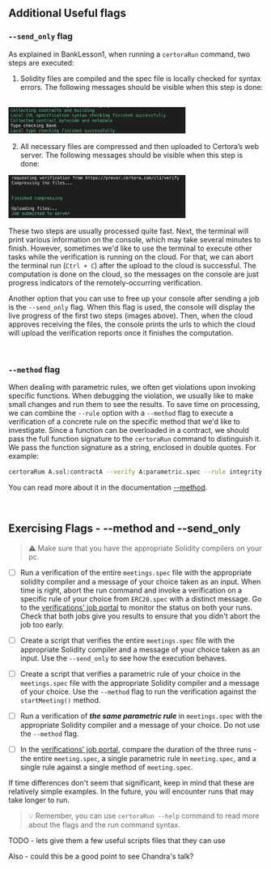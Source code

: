 ## Additional Useful flags

### `--send_only` flag

As explained in BankLesson1, when running a `certoraRun` command, two steps are executed:

1. Solidity files are compiled and the spec file is locally checked for syntax errors. The following messages should be visible when this step is done:
</br>
<img src="images/LocalTypeChecking.png" width="350">

2. All necessary files are compressed and then uploaded to Certora’s web server.
The following messages should be visible when this step is done:
<img src="images/ComprassingAndUploading.png" width="350">

These two steps are usually processed quite fast. Next, the terminal will print various information on the console, which may take several minutes to finish. However, sometimes we'd like to use the terminal to execute other tasks while the verification is running on the cloud.
For that, we can abort the terminal run (`Ctrl + C`) after the upload to the cloud is successful. The computation is done on the cloud, so the messages on the console are just progress indicators of the remotely-occurring verification.

Another option that you can use to free up your console after sending a job is the `--send_only` flag. When this flag is used, the console will display the live progress of the first two steps (images above). Then, when the cloud approves receiving the files, the console prints the urls to which the cloud will upload the verification reports once it finishes the computation.

</br>

### `--method` flag

When dealing with parametric rules, we often get violations upon invoking specific functions. When debugging the violation, we usually like to make small changes and run them to see the results. To save time on processing, we can combine the `--rule` option with a `--method` flag to execute a verification of a concrete rule on the specific method that we'd like to investigate.
Since a function can be overloaded in a contract, we should pass the full function signature to the `certoraRun` command to distinguish it. We pass the function signature as a string, enclosed in double quotes.
For example:

```sh
certoraRum A.sol:contractA --verify A:parametric.spec --rule integrity --method "foo(uint256, address, bytes32)"
```

You can read more about it in the documentation [--method](https://certora.atlassian.net/wiki/spaces/CPD/pages/7340043/Certora+Prover+CLI+Options#--method).

</br>

## Exercising Flags - --method and --send_only

> :warning: Make sure that you have the appropriate Solidity compilers on your pc.

 - [ ] Run a verification of the entire `meetings.spec` file with the appropriate solidity compiler and a message of your choice taken as an input. When time is right, abort the run command and invoke a verification on a specific rule of your choice from `ERC20.spec` with a distinct message. Go to the [verifications' job portal](https://prover.certora.com/) to monitor the status on both your runs. Check that both jobs give you results to ensure that you didn't abort the job too early.
 
 - [ ] Create a script that verifies the entire `meetings.spec` file with the appropriate Solidity compiler and a message of your choice taken as an input. Use the `--send_only` to see how the execution behaves.

- [ ] Create a script that verifies a parametric rule of your choice in the `meetings.spec` file with the appropriate Solidity compiler and a message of your choice. Use the `--method` flag to run the verification against the` startMeeting()` method.

- [ ] Run a verification of ***the same parametric rule*** in `meetings.spec` with the appropriate Solidity compiler and a message of your choice. Do not use the `--method` flag.

- [ ] In the [verifications' job portal](https://prover.certora.com/), compare the duration of the three runs - the entire `meeting.spec`, a single parametric rule in `meeting.spec`, and a single rule against a single method of `meeting.spec`.

If time differences don't seem that significant, keep in mind that these are relatively simple examples. In the future, you will encounter runs that may take longer to run.

> :bulb: Remember, you can use `certoraRun --help` command to read more about the flags and the run command syntax.

TODO - lets give them a few useful scripts files that they can use

Also - could this be a good point to see Chandra's talk?  
